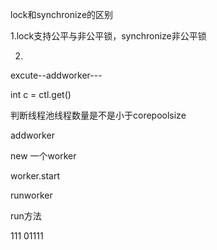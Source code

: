 lock和synchronize的区别

1.lock支持公平与非公平锁，synchronize非公平锁

2.





excute--addworker---

int c = ctl.get()

判断线程池线程数量是不是小于corepoolsize

addworker

new 一个worker

worker.start

runworker

run方法





111 01111

